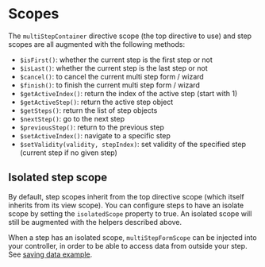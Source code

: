 # Scopes

The `multiStepContainer` directive scope (the top directive to use) and step scopes are all augmented with the following methods:

- `$isFirst()`: whether the current step is the first step or not
- `$isLast()`: whether the current step is the last step or not
- `$cancel()`: to cancel the current multi step form / wizard
- `$finish()`: to finish the current multi step form / wizard
- `$getActiveIndex()`: return the index of the active step (start with 1)
- `$getActiveStep()`: return the active step object
- `$getSteps()`: return the list of step objects
- `$nextStep()`: go to the next step
- `$previousStep()`: return to the previous step
- `$setActiveIndex()`: navigate to a specific step
- `$setValidity(validity, stepIndex)`: set validity of the specified step (current step if no given step)

## Isolated step scope

By default, step scopes inherit from the top directive scope (which itself inherits from its view scope).
You can configure steps to have an isolate scope by setting the `isolatedScope` property to true. An isolated scope
will still be augmented with the helpers described above.

When a step has an isolated scope, `multiStepFormScope` can be injected into your controller, in order to be
able to access data from outside your step. See [saving data example](http://localhost:8080/angular-multi-step-form/#/saving-data).
